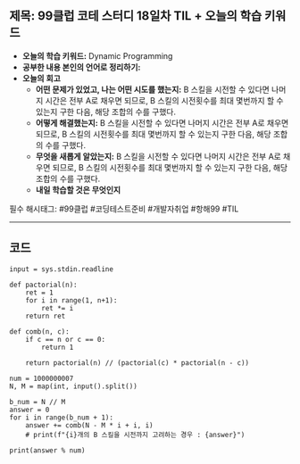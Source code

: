 ## 제목: 99클럽 코테 스터디 18일차 TIL + 오늘의 학습 키워드

- **오늘의 학습 키워드:** Dynamic Programming 
- **공부한 내용 본인의 언어로 정리하기:** 
- **오늘의 회고**
  - **어떤 문제가 있었고, 나는 어떤 시도를 했는지:** B 스킬을 시전할 수 있다면 나머지 시간은 전부 A로 채우면 되므로, B 스킬의 시전횟수를 최대 몇번까지 할 수 있는지 구한 다음, 해당 조합의 수를 구했다.  
  - **어떻게 해결했는지:** B 스킬을 시전할 수 있다면 나머지 시간은 전부 A로 채우면 되므로, B 스킬의 시전횟수를 최대 몇번까지 할 수 있는지 구한 다음, 해당 조합의 수를 구했다.  
  - **무엇을 새롭게 알았는지:** B 스킬을 시전할 수 있다면 나머지 시간은 전부 A로 채우면 되므로, B 스킬의 시전횟수를 최대 몇번까지 할 수 있는지 구한 다음, 해당 조합의 수를 구했다.    
  - **내일 학습할 것은 무엇인지**
 
  
필수 해시태그: #99클럽 #코딩테스트준비 #개발자취업 #항해99 #TIL

---
## 코드
```import sys 
input = sys.stdin.readline

def pactorial(n): 
    ret = 1 
    for i in range(1, n+1): 
        ret *= i 
    return ret 

def comb(n, c): 
    if c == n or c == 0: 
        return 1 
    
    return pactorial(n) // (pactorial(c) * pactorial(n - c)) 

num = 1000000007
N, M = map(int, input().split()) 

b_num = N // M 
answer = 0 
for i in range(b_num + 1): 
    answer += comb(N - M * i + i, i)
    # print(f"{i}개의 B 스킬을 시전까지 고려하는 경우 : {answer}")

print(answer % num)
